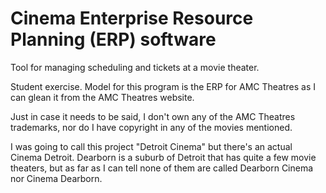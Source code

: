 # Cinema Enterprise Resource Planning (ERP) software

Tool for managing scheduling and tickets at a movie theater.

Student exercise. Model for this program is the ERP for AMC Theatres as I can 
glean it from the AMC Theatres website.

Just in case it needs to be said, I don't own any of the AMC Theatres 
trademarks, nor do I have copyright in any of the movies mentioned.

I was going to call this project "Detroit Cinema" but there's an actual Cinema 
Detroit. Dearborn is a suburb of Detroit that has quite a few movie theaters, 
but as far as I can tell none of them are called Dearborn Cinema nor Cinema 
Dearborn.
